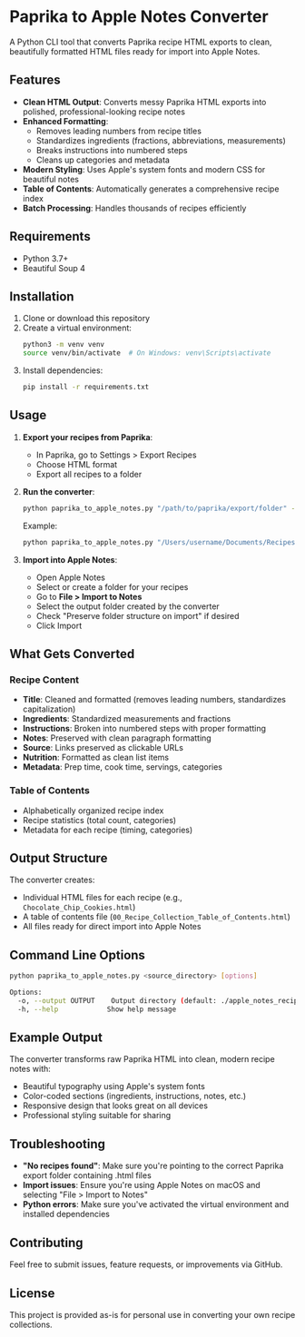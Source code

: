 # Paprika to Apple Notes Converter

A Python CLI tool that converts Paprika recipe HTML exports to clean, beautifully formatted HTML files ready for import into Apple Notes.

## Features

- **Clean HTML Output**: Converts messy Paprika HTML exports into polished, professional-looking recipe notes
- **Enhanced Formatting**: 
  - Removes leading numbers from recipe titles
  - Standardizes ingredients (fractions, abbreviations, measurements)
  - Breaks instructions into numbered steps
  - Cleans up categories and metadata
- **Modern Styling**: Uses Apple's system fonts and modern CSS for beautiful notes
- **Table of Contents**: Automatically generates a comprehensive recipe index
- **Batch Processing**: Handles thousands of recipes efficiently

## Requirements

- Python 3.7+
- Beautiful Soup 4

## Installation

1. Clone or download this repository
2. Create a virtual environment:
   ```bash
   python3 -m venv venv
   source venv/bin/activate  # On Windows: venv\Scripts\activate
   ```
3. Install dependencies:
   ```bash
   pip install -r requirements.txt
   ```

## Usage

1. **Export your recipes from Paprika**:
   - In Paprika, go to Settings > Export Recipes
   - Choose HTML format
   - Export all recipes to a folder

2. **Run the converter**:
   ```bash
   python paprika_to_apple_notes.py "/path/to/paprika/export/folder" -o "/path/to/output/folder"
   ```

   Example:
   ```bash
   python paprika_to_apple_notes.py "/Users/username/Documents/Recipes from Paprika/Export 2025-03-16 17.31.17 All Recipes/Recipes" -o "apple_notes_recipes"
   ```

3. **Import into Apple Notes**:
   - Open Apple Notes
   - Select or create a folder for your recipes
   - Go to **File > Import to Notes**
   - Select the output folder created by the converter
   - Check "Preserve folder structure on import" if desired
   - Click Import

## What Gets Converted

### Recipe Content
- **Title**: Cleaned and formatted (removes leading numbers, standardizes capitalization)
- **Ingredients**: Standardized measurements and fractions
- **Instructions**: Broken into numbered steps with proper formatting
- **Notes**: Preserved with clean paragraph formatting
- **Source**: Links preserved as clickable URLs
- **Nutrition**: Formatted as clean list items
- **Metadata**: Prep time, cook time, servings, categories

### Table of Contents
- Alphabetically organized recipe index
- Recipe statistics (total count, categories)
- Metadata for each recipe (timing, categories)

## Output Structure

The converter creates:
- Individual HTML files for each recipe (e.g., `Chocolate_Chip_Cookies.html`)
- A table of contents file (`00_Recipe_Collection_Table_of_Contents.html`)
- All files ready for direct import into Apple Notes

## Command Line Options

```bash
python paprika_to_apple_notes.py <source_directory> [options]

Options:
  -o, --output OUTPUT    Output directory (default: ./apple_notes_recipes)
  -h, --help            Show help message
```

## Example Output

The converter transforms raw Paprika HTML into clean, modern recipe notes with:
- Beautiful typography using Apple's system fonts
- Color-coded sections (ingredients, instructions, notes, etc.)
- Responsive design that looks great on all devices
- Professional styling suitable for sharing

## Troubleshooting

- **"No recipes found"**: Make sure you're pointing to the correct Paprika export folder containing .html files
- **Import issues**: Ensure you're using Apple Notes on macOS and selecting "File > Import to Notes"
- **Python errors**: Make sure you've activated the virtual environment and installed dependencies

## Contributing

Feel free to submit issues, feature requests, or improvements via GitHub.

## License

This project is provided as-is for personal use in converting your own recipe collections.